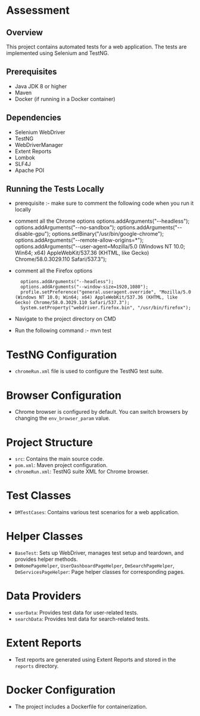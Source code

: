 # Assessment

## Overview
This project contains automated tests for a web application. The tests are implemented using Selenium and TestNG.

## Prerequisites
- Java JDK 8 or higher
- Maven
- Docker (if running in a Docker container)

## Dependencies
- Selenium WebDriver
- TestNG
- WebDriverManager
- Extent Reports
- Lombok
- SLF4J
- Apache POI

## Running the Tests Locally
-  prerequisite :- make sure to comment the following code when you run it locally
- comment all the Chrome options
        options.addArguments("--headless"); 
        options.addArguments("--no-sandbox");
        options.addArguments("--disable-gpu"); 
        options.setBinary("/usr/bin/google-chrome");
        options.addArguments("--remote-allow-origins=*"); 
        options.addArguments("--user-agent=Mozilla/5.0 (Windows NT 10.0; Win64; x64) AppleWebKit/537.36 (KHTML, like Gecko) Chrome/58.0.3029.110 Safari/537.3");

- comment all the Firefox options

        options.addArguments("--headless");
        options.addArguments("--window-size=1920,1080");
        profile.setPreference("general.useragent.override", "Mozilla/5.0 (Windows NT 10.0; Win64; x64) AppleWebKit/537.36 (KHTML, like Gecko) Chrome/58.0.3029.110 Safari/537.3");
        System.setProperty("webdriver.firefox.bin", "/usr/bin/firefox");
  
-  Navigate to the project directory on CMD
-  Run the following command :- mvn test

# TestNG Configuration
- `chromeRun.xml` file is used to configure the TestNG test suite.

# Browser Configuration
- Chrome browser is configured by default. You can switch browsers by changing the `env_browser_param` value.

# Project Structure
- `src`: Contains the main source code.
- `pom.xml`: Maven project configuration.
- `chromeRun.xml`: TestNG suite XML for Chrome browser.

# Test Classes
- `DMTestCases`: Contains various test scenarios for a web application.

# Helper Classes
- `BaseTest`: Sets up WebDriver, manages test setup and teardown, and provides helper methods.
- `DmHomePageHelper`, `UserDashboardPageHelper`, `DmSearchPageHelper`, `DmServicesPageHelper`: Page helper classes for corresponding pages.

# Data Providers
- `userData`: Provides test data for user-related tests.
- `searchData`: Provides test data for search-related tests.

# Extent Reports
- Test reports are generated using Extent Reports and stored in the `reports` directory.

# Docker Configuration
- The project includes a Dockerfile for containerization.
